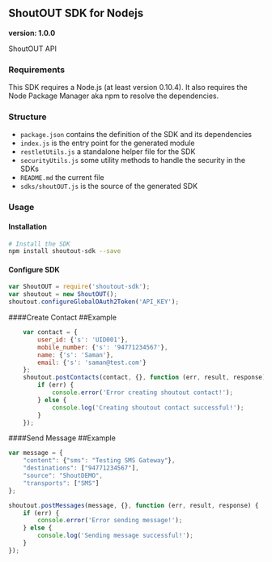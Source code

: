 ## ShoutOUT SDK for Nodejs
__version: 1.0.0__

ShoutOUT API

### Requirements

This SDK requires a Node.js (at least version 0.10.4). It also requires the Node Package Manager aka npm to resolve the dependencies.

### Structure

* `package.json` contains the definition of the SDK and its dependencies
* `index.js` is the entry point for the generated module
* `restletUtils.js` a standalone helper file for the SDK
* `securityUtils.js` some utility methods to handle the security in the SDKs
* `README.md` the current file
* `sdks/shoutOUT.js` is the source of the generated SDK

### Usage

#### Installation

```sh
# Install the SDK
npm install shoutout-sdk --save
```

#### Configure SDK
```js
var ShoutOUT = require('shoutout-sdk');
var shoutout = new ShoutOUT();
shoutout.configureGlobalOAuth2Token('API_KEY');
```
####Create Contact
##Example
```js
    var contact = {
        user_id: {'s': 'UID001'},
        mobile_number: {'s': '94771234567'},
        name: {'s': 'Saman'},
        email: {'s': 'saman@test.com'}
    };
    shoutout.postContacts(contact, {}, function (err, result, response) {
        if (err) {
            console.error('Error creating shoutout contact!');
        } else {
            console.log('Creating shoutout contact successful!');
        }
    });
```
####Send Message
##Example
```js
var message = {
    "content": {"sms": "Testing SMS Gateway"},
    "destinations": ["94771234567"],
    "source": "ShoutDEMO",
    "transports": ["SMS"]
};

shoutout.postMessages(message, {}, function (err, result, response) {
    if (err) {
        console.error('Error sending message!');
    } else {
        console.log('Sending message successful!');
    }
});
```
